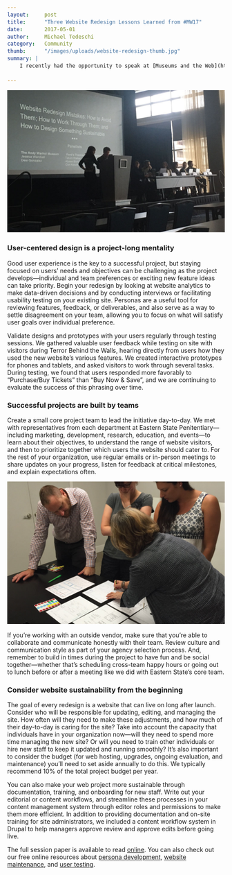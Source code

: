 ```yaml
---
layout:     post
title:      "Three Website Redesign Lessons Learned from #MW17"
date:       2017-05-01
author:     Michael Tedeschi
category:   Community
thumb:      "/images/uploads/website-redesign-thumb.jpg"
summary: |
    I recently had the opportunity to speak at [Museums and the Web](http://mw17.mwconf.org) on a panel alongside [Ford’s Theatre](http://fords.org), [FastSpot](http://fastspot.com), and the [Andy Warhol Museum](http://www.warhol.org) to share our experience working on the new website for [Eastern State Penitentiary](http://easternstate.org) and [Terror Behind the Walls](http://easternstate.org/halloween). The session, _Website Redesign Mistakes: How to Avoid Them, How to Work Through Them, and How to Design Something Sustainable_, focused on our unique experiences and shared lessons learned.

---
```



![Michael Tedeschi at the #MW17 Museums and the Web Panel](/images/uploads/website-redesign-01.jpg)

### User-centered design is a project-long mentality
Good user experience is the key to a successful project, but staying focused on users’ needs and objectives can be challenging as the project develops—individual and team preferences or exciting new feature ideas can take priority. Begin your redesign by looking at website analytics to make data-driven decisions and by conducting interviews or facilitating usability testing on your existing site. Personas are a useful tool for reviewing features, feedback, or deliverables, and also serve as a way to settle disagreement on your team, allowing you to focus on what will satisfy user goals over individual preference.

Validate designs and prototypes with your users regularly through testing sessions. We gathered valuable user feedback while testing on site with visitors during Terror Behind the Walls, hearing directly from users how they used the new website’s various features. We created interactive prototypes for phones and tablets, and asked visitors to work through several tasks. During testing, we found that users responded more favorably to “Purchase/Buy Tickets” than “Buy Now & Save”, and we are continuing to evaluate the success of this phrasing over time.

### Successful projects are built by teams
Create a small core project team to lead the initiative day-to-day. We met with representatives from each department at Eastern State Penitentiary—including marketing, development, research, education, and events—to learn about their objectives, to understand the range of website visitors, and then to prioritize together which users the website should cater to. For the rest of your organization, use regular emails or in-person meetings to share updates on your progress, listen for feedback at critical milestones, and explain expectations often.

![Conducting collaborative design sketching with Eastern State Penitentiary](/images/uploads/website-redesign-02.jpg)

If you’re working with an outside vendor, make sure that you’re able to collaborate and communicate honestly with their team. Review culture and communication style as part of your agency selection process. And, remember to build in times during the project to have fun and be social together—whether that’s scheduling cross-team happy hours or going out to lunch before or after a meeting like we did with Eastern State’s core team.

### Consider website sustainability from the beginning
The goal of every redesign is a website that can live on long after launch. Consider who will be responsible for updating, editing, and managing the site. How often will they need to make these adjustments, and how much of their day-to-day is caring for the site? Take into account the capacity that individuals have in your organization now—will they need to spend more time managing the new site? Or will you need to train other individuals or hire new staff to keep it updated and running smoothly? It’s also important to consider the budget (for web hosting, upgrades, ongoing evaluation, and maintenance) you’ll need to set aside annually to do this. We typically recommend 10% of the total project budget per year.

You can also make your web project more sustainable through documentation, training, and onboarding for new staff.  Write out your editorial or content workflows, and streamline these processes in your content management system through editor roles and permissions to make them more efficient. In addition to providing documentation and on-site training for site administrators, we included a content workflow system in Drupal to help managers approve review and approve edits before going live.

The full session paper is available to read [online](http://mw17.mwconf.org/paper/website-redesign-mistakes-how-to-avoid-them-how-to-work-through-them-and-how-to-design-something-sustainable/). You can also check out our free online resources about [persona development](http://interactivemechanics.com/workshops/creating-effective-personas/), [website maintenance](http://interactivemechanics.com/workshops/website-maintenance-for-arts-culture/), and [user testing](http://interactivemechanics.com/workshops/user-experience-for-museums/).